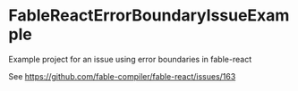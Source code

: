 # FableReactErrorBoundaryIssueExample
Example project for an issue using error boundaries in fable-react 

See https://github.com/fable-compiler/fable-react/issues/163

